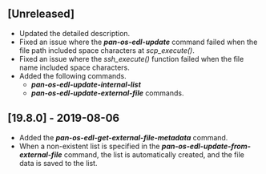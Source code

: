 ## [Unreleased]
  - Updated the detailed description.
  - Fixed an issue where the ***pan-os-edl-update*** command failed when the file path included space characters at *scp_execute()*.
  - Fixed an issue where the *ssh_execute()* function failed when the file name included space characters.
  - Added the following commands.
    - ***pan-os-edl-update-internal-list***
    - ***pan-os-edl-update-external-file*** commands.

## [19.8.0] - 2019-08-06
  - Added the ***pan-os-edl-get-external-file-metadata*** command.
  - When a non-existent list is specified in the ***pan-os-edl-update-from-external-file*** command, the list is automatically created, and the file data is saved to the list.
